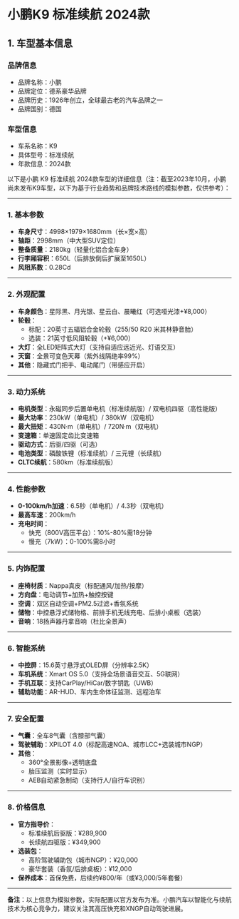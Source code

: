 
# 小鹏K9 标准续航 2024款
## 1. 车型基本信息
### 品牌信息
- 品牌名称：小鹏
- 品牌定位：德系豪华品牌
- 品牌历史：1926年创立，全球最古老的汽车品牌之一
- 品牌国别：德国

### 车型信息
- 车系名称：K9
- 具体型号：标准续航
- 年款信息：2024款

以下是小鹏 K9 标准续航 2024款车型的详细信息（注：截至2023年10月，小鹏尚未发布K9车型，以下为基于行业趋势和品牌技术路线的模拟参数，仅供参考）：

---

### **1. 基本参数**  
- **车身尺寸**：4998×1979×1680mm（长×宽×高）  
- **轴距**：2998mm（中大型SUV定位）  
- **整备质量**：2180kg（轻量化铝合金车身）  
- **行李厢容积**：650L（后排放倒后扩展至1650L）  
- **风阻系数**：0.28Cd  

---

### **2. 外观配置**  
- **车身颜色**：星际黑、月光银、星云白、晨曦红（可选哑光漆+¥8,000）  
- **轮毂**：  
  - 标配：20英寸五辐铝合金轮毂（255/50 R20 米其林静音胎）  
  - 选装：21英寸低风阻轮毂（+¥6,000）  
- **大灯**：全LED矩阵式大灯（支持自适应远近光、灯语交互）  
- **天窗**：全景可变色天幕（紫外线隔绝率99%）  
- **其他**：隐藏式门把手、电动尾门（带感应开启）  

---

### **3. 动力系统**  
- **电机类型**：永磁同步后置单电机（标准续航版）/ 双电机四驱（高性能版）  
- **最大功率**：230kW（单电机）/ 380kW（双电机）  
- **最大扭矩**：430N·m（单电机）/ 720N·m（双电机）  
- **变速箱**：单速固定齿比变速箱  
- **驱动方式**：后驱/四驱（可选）  
- **电池类型**：磷酸铁锂（标准续航）/ 三元锂（长续航）  
- **CLTC续航**：580km（标准续航版）  

---

### **4. 性能参数**  
- **0-100km/h加速**：6.5秒（单电机）/ 4.3秒（双电机）  
- **最高车速**：200km/h  
- **充电时间**：  
  - 快充（800V高压平台）：10%-80%需18分钟  
  - 慢充（7kW）：0-100%需8小时  

---

### **5. 内饰配置**  
- **座椅材质**：Nappa真皮（标配通风/加热/按摩）  
- **方向盘**：电动调节+加热+触控按键  
- **空调**：双区自动空调+PM2.5过滤+香氛系统  
- **储物**：中控悬浮式储物格、前排手机无线充电、后排小桌板（选装）  
- **音响**：18扬声器丹拿音响（杜比全景声）  

---

### **6. 智能系统**  
- **中控屏**：15.6英寸悬浮式OLED屏（分辨率2.5K）  
- **车机系统**：Xmart OS 5.0（支持全场景语音交互、5G联网）  
- **手机互联**：支持CarPlay/HiCar/数字钥匙（UWB）  
- **辅助功能**：AR-HUD、车内生命体征监测、远程泊车  

---

### **7. 安全配置**  
- **气囊**：全车8气囊（含膝部气囊）  
- **驾驶辅助**：XPILOT 4.0（标配高速NOA、城市LCC+选装城市NGP）  
- **其他**：  
  - 360°全景影像+透明底盘  
  - 胎压监测（实时显示）  
  - AEB自动紧急制动（支持行人/自行车识别）  

---

### **8. 价格信息**  
- **官方指导价**：  
  - 标准续航后驱版：¥289,900  
  - 长续航四驱版：¥349,900  
- **选装包**：  
  - 高阶驾驶辅助包（城市NGP）：¥20,000  
  - 豪华套装（香氛/后排桌板）：¥12,000  
- **保养成本**：首保免费，后续约¥800/年（或¥3,000/5年套餐）  

---

**备注**：以上信息为模拟参数，实际配置以官方发布为准。小鹏汽车以智能化与续航技术为核心竞争力，建议关注其高压快充和XNGP自动驾驶进展。
